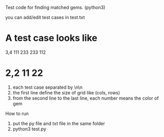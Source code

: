 Test code for finding matched gems. (python3)

you can add/edit test cases in test.txt

A test case looks like
==============
3,4
111
233
233
112

2,2
11
22
==============

1. each test case separated by \n\n
2. the first line define the size of grid like (cols, rows)
3. from the second line to the last line, each number means the color of gem

How to run
1. put the py file and txt file in the same folder
2. python3 test.py
